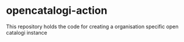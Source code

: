 # opencatalogi-action
This repository holds the code for creating a organisation specific open catalogi instance

